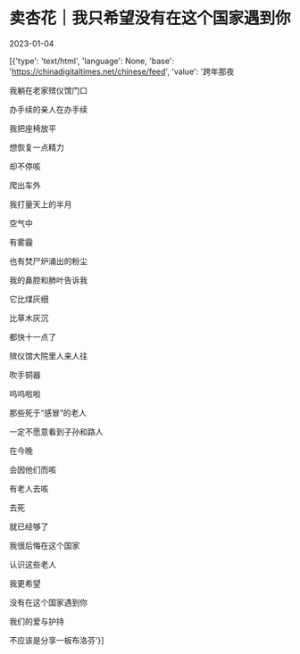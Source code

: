 # 卖杏花｜我只希望没有在这个国家遇到你

2023-01-04

[{'type': 'text/html', 'language': None, 'base': 'https://chinadigitaltimes.net/chinese/feed', 'value': '跨年那夜

我躺在老家殡仪馆门口

办手续的亲人在办手续

我把座椅放平

想恢复一点精力

却不停咳

爬出车外

我打量天上的半月

空气中

有雾霾

也有焚尸炉涌出的粉尘

我的鼻腔和肺叶告诉我

它比煤灰细

比草木灰沉

都快十一点了

殡仪馆大院里人来人往

吹手铜器

呜呜啦啦

那些死于“感冒”的老人

一定不愿意看到子孙和路人

在今晚

会因他们而咳

有老人去咳

去死

就已经够了

我很后悔在这个国家

认识这些老人

我更希望

没有在这个国家遇到你

我们的爱与护持

不应该是分享一板布洛芬'}]